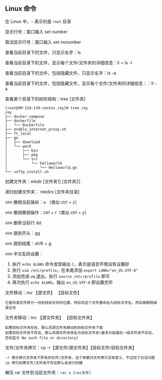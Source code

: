## Linux 命令

在 Linux 中，`~` 表示的是 `root` 目录



显示行号：窗口输入 set number

取消显示行号：窗口输入 set nonumber



查看当前目录下的文件，只显示名字：ls

查看当前目录下的文件，显示每个文件/文件夹的详细信息：ll = ls -l

查看当前目录下的文件，包括隐藏文件，只显示名字：ls -a

查看当前目录下的文件，包括隐藏文件，显示每个文件/文件夹的详细信息：：ll -a



查看某个目录下的树形结构：tree [文件夹]

```shell
[root@VM-219-139-centos /oy]# tree /oy
/oy
├── docker-compose
├── dockerfile
│   └── Dockerfile
├── enable_internet_proxy.sh
├── ft_local
├── go
│   ├── download
│   └── work
│       ├── bin
│       ├── pkg
│       └── src
│           └── helloworld
│               └── Helloworld.go
└── vsftp_install.sh
```



创建文件夹：mkdir [文件夹1] [文件夹2]

递归创建文件夹： mkdirs [文件夹目录]



vim 撤销当前操纵：u		 （类似 ctrl + z）

vim 撤销撤销操作：ctrl + r（类似 ctrl + y）



vim 删除当前行 dd



vim 跳到开头：gg

vim 跳到结尾：shift + g



vim 中文乱码设置：

1. 执行 `echo $LANG` 命令发现输出 `C`，表示是语言环境没有设置好
2. 执行 `vim /etc/profile`，在末尾添加 `export LANG="en_US.UTF-8" `
3. 添加完成 `wq` 退出，执行 `source /etc/profile` 即可
4. 再次执行 `echo $LANG`，输出 `en_US.UTF-8` 即设置完毕



文件移动：mv 【源文件】 【目标文件】

```
它是将源文件拷贝一份到目标文件的位置，然后将这个文件重命名为目标文件名，然后再删除掉源文件
```

文件夹移动：mv 【源文件夹】 【目标文件夹】

```
如果目标文件夹存在，那么将源文件夹移动到目标文件夹下面
如果目标文件夹不存在，那么将源文件夹改名为目标文件夹(最多只能最后一级文件夹不存在，否则显示 No such file or directory)
```



文件/文件夹拷贝：cp -r【源文件/源文件夹】【目标文件/目标文件夹】

```
-r 表示拷贝文件夹下所有的文件/文件夹，这个参数对文件拷贝没有意义，不过加了也没问题
cp 拷贝如果文件/文件夹不存在那么会进行创建
```



解压 rar 文件到当前文件夹：`rar x [rar文件]` 

